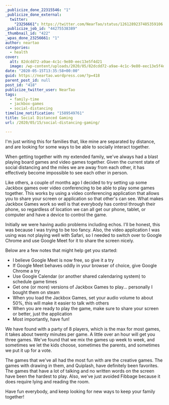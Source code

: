 ```yaml
---
_publicize_done_22315546: "1"
_publicize_done_external:
  twitter:
    "23256661": https://twitter.com/NearTao/status/1261289237485359106
_publicize_job_id: "44275538389"
_thumbnail_id: "422"
_wpas_done_23256661: "1"
author: neartao
categories:
  - health
cover:
  alt: 82dcdd72-a9ae-4c1c-9e80-eec13e5f4d21
  image: /wp-content/uploads/2020/05/82dcdd72-a9ae-4c1c-9e80-eec13e5f4d21.jpeg
date: "2020-05-15T13:35:58+00:00"
guid: https://neartao.wordpress.com/?p=418
parent_post_id: null
post_id: "418"
publicize_twitter_user: NearTao
tags:
  - family-time
  - jackbox-games
  - social-distancing
timeline_notification: "1589549761"
title: Social Distanced Gaming
url: /2020/05/15/social-distancing-gaming/

---
```

I'm just writing this for families that, like mine are separated by distance, and are looking for some ways to be able to socially interact together.

When getting together with my extended family, we've always had a blast playing board games and video games together. Given the current state of social distancing and the miles we are away from each other, it has effectively become impossible to see each other in person.

Like others, a couple of months ago I decided to try setting up some Jackbox games over video conferencing to be able to play some games together. This works by using a video conferencing application that allows you to share your screen or application so that other's can see. What makes Jackbox Games work so well is that everybody has control through their phone, so regardless of location we can all get our phone, tablet, or computer and have a device to control the game.

Initially we were having audio problems including echos. I'll be honest, this was because I was trying to be too fancy. Also, the video application I was using was not playing well with Safari, so I needed to switch over to Google Chrome and use Google Meet for it to share the screen nicely.

Below are a few notes that might help get you started:

- I believe Google Meet is now free, so give it a try
- If Google Meet behaves oddly in your browser of choice, give Google Chrome a try
- Use Google Calendar (or another shared calendaring system) to schedule game times
- Get one (or more) versions of Jackbox Games to play... personally I bought them on steam
- When you load the Jackbox Games, set your audio volume to about 50%, this will make it easier to talk with others
- When you are ready to play the game, make sure to share your screen or better, just the application
- Most importantly, have fun!

We have found with a party of 8 players, which is the max for most games, it takes about twenty minutes per game. A little over an hour will get you three games. We've found that we mix the games up week to week, and sometimes we let the kids choose, sometimes the parents, and sometimes we put it up for a vote.

The games that we've all had the most fun with are the creative games. The games with drawing in them, and Quiplash, have definitely been favorites. The games that have a lot of talking and no written words on the screen have been the hardest to play. Also, we've just avoided Fibbage because it does require lying and reading the room.

Have fun everybody, and keep looking for new ways to keep your family together!
